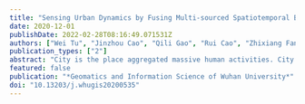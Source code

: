 ```yaml
---
title: "Sensing Urban Dynamics by Fusing Multi-sourced Spatiotemporal Big Data"
date: 2020-12-01
publishDate: 2022-02-28T08:16:49.071531Z
authors: ["Wei Tu", "Jinzhou Cao", "Qili Gao", "Rui Cao", "Zhixiang Fang", "Yang Yue", "Qingquan Li"]
publication_types: ["2"]
abstract: "City is the place aggregated massive human activities. City is the exchange hub of population flow, goods flow, information flow and currency flow, which is highly dynamic and complex. Smart city provides various tools to acquire spatiotemporal big data, such as satellite and drone remote sensing, mobile sensing, social sensing, crowdsourcing sensing, etc., which enable us to sense urban dynamics. This paper introduces the framework of urban dynamic sensing, describes the typical applications of spatial dynamics, human behavior dynamics and space-behavior interaction dynamics, and discusses the problems, such as the uncertainty in spatiotemporal big data, the multi-view ensemble learning in urban sensing, the verification of the urban dynamic results and the cascading influence of multi-urban factors. Outlooking the future, the study of urban dynamics should combine with real-time Internet of things data to sense multi-dimensional, multi-spatiotemporal resolution urban dynamic to enable refined urban governance and to effectively solve urban problems."
featured: false
publication: "*Geomatics and Information Science of Wuhan University*"
doi: "10.13203/j.whugis20200535"
---
```


